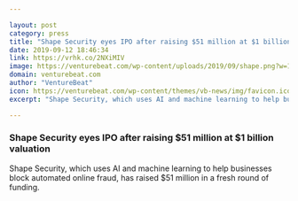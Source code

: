 ```yaml
---

layout: post
category: press
title: "Shape Security eyes IPO after raising $51 million at $1 billion valuation"
date: 2019-09-12 18:46:34
link: https://vrhk.co/2NXiMIV
image: https://venturebeat.com/wp-content/uploads/2019/09/shape.png?w=1200&strip=all
domain: venturebeat.com
author: "VentureBeat"
icon: https://venturebeat.com/wp-content/themes/vb-news/img/favicon.ico
excerpt: "Shape Security, which uses AI and machine learning to help businesses block automated online fraud, has raised $51 million in a fresh round of funding."

---
```


### Shape Security eyes IPO after raising $51 million at $1 billion valuation

Shape Security, which uses AI and machine learning to help businesses block automated online fraud, has raised $51 million in a fresh round of funding.